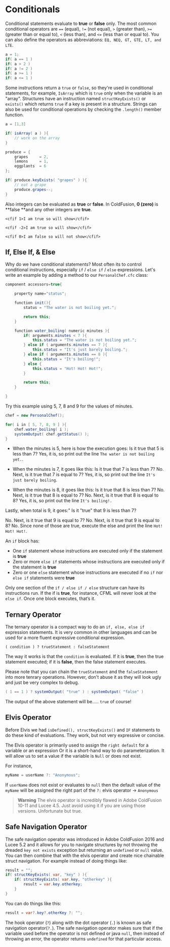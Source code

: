 # Conditionals

Conditional statements evaluate to **true** or **false** only. The most common conditional operators are `==` (equal), `!=` (not equal), `>` (greater than), `>=` (greater than or equal to), `<` (less than), and `<=` (less than or equal to). You can also define the operators as abbreviations: `EQ, NEQ, GT, GTE, LT, and LTE`. 

```java
a = 1;
if( a == 1 )
if( a > 2 )
if( a != 2 )
if( a >= 1 )
if( a <= 1 )
```

Some instructions return a `true` or `false`, so they're used in conditional statements, for example, `IsArray` which is `true` only when the variable is an "array". Structures have an instruction named `structKeyExists()` or `exists()` which returns `true` if a key is present in a structure.  Strings can also be used for conditional operations by checking the `.length()` member function.

```java
a = [1,3]

if( isArray( a ) ){
    // work on the array
}

produce = {
    grapes     = 2,
    lemons     = 1,
    eggplants  = 6
};

if( produce.keyExists( "grapes" ) ){
    // eat a grape
    produce.grapes--;
}
```

Also integers can be evaluated as **true** or **false**. In ColdFusion, **0 (zero)** is **false **and any other integers are **true**.

```
<cfif 1>I am true so will show</cfif>

<cfif -2>I am true so will show</cfif>

<cfif 0>I am false so will not show</cfif>
```

## If, Else If, & Else

Why do we have conditional statements? Most often its to control conditional instructions, especially `if` / `else if` / `else` expressions. Let's write an example by adding a method to our `PersonalChef.cfc` class:


```java
component accessors=true{

	property name="status";

	function init(){
		status = "The water is not boiling yet.";

		return this;
	}

	function water_boiling( numeric minutes ){
		if( arguments.minutes < 7 ){
			this.status = "The water is not boiling yet.";
		} else if ( arguments.minutes == 7 ){
			this.status = "It's just barely boiling.";
		} else if ( arguments.minutes == 8 ){
			this.status = "It's boiling!";
		} else {
			this.status = "Hot! Hot! Hot!";
		}

		return this;
	}

}
```

Try this example using 5, 7, 8 and 9 for the values of minutes.

```java
chef = new PersonalChef();

for( i in [ 5, 7, 8, 9 ] ){
	chef.water_boiling( i );
	systemOutput( chef.getStatus() );
}
```

* When the minutes is 5, here is how the execution goes: Is it true that 5 is less than 7? Yes, it is, so print out the line `The water is not boiling yet.`.

* When the minutes is 7, it goes like this: Is it true that 7 is less than 7? No. Next, is it true that 7 is equal to 7? Yes, it is, so print out the line `It's just barely boiling`.

* When the minutes is 8, it goes like this: Is it true that 8 is less than 7? No. Next, is it true that 8 is equal to 7? No. Next, is it true that 8 is equal to 8? Yes, it is, so print out the line `It's boiling!.`

Lastly, when total is 9, it goes:" Is it "true" that 9 is less than 7?

No. Next, is it true that 9 is equal to 7? No. Next, is it true that 9 is equal to 8? No. Since none of those are true, execute the else and print the line `Hot! Hot! Hot!`.

An `if` block has:

* One `if` statement whose instructions are executed only if the statement is **true**
* Zero or more `else if` statements whose instructions are executed only if the statement is **true**
* Zero or one `else` statement whose instructions are executed if no `if` nor `else if` statements were **true**

Only one section of the `if / else if / else` structure can have its instructions run. If the if is **true**, for instance, CFML will never look at the `else if`. Once one block executes, that’s it.

## Ternary Operator

The ternary operator is a compact way to do an `if, else, else if` expression statements.  It is very common in other languages and can be used for a more fluent expressive conditional expression.

```
( condition ) ? trueStatement : falseStatement
```

The way it works is that the `condition` is evaluated. If it is **true**, then the true statement executed; if it is **false**, then the false statement executes.

Please note that you can chain the `trueStatement` and the `falseStatement` into more tenrary operations.  However, don't abuse it as they will look ugly and just be very complex to debug.

```java
( 1 == 1 ) ? systemOutput( "true" ) : systemOutput( "false" )
```

The output of the above statement will be..... `true` of course!

## Elvis Operator

Before Elvis we had `isDefined(), structKeyExists()` and `IF` statements to do these kind of evaluations. They work, but not very expressive or concise.

The Elvis operator is primarily used to assign the `right default` for a variable or an expression Or it is a short-hand way to do parameterization. It will allow us to set a value if the variable is `Null` or does not exist.

For instance,

```java
myName = userName ?: "Anonymous";
```

If `userName` does not exist or evaluates to `null` then the default value of the `myName` will be assigned the right part of the `?:` elvis operator -> `Anonymous`

> **Warning** The elvis operator is incredibly flawed in Adobe ColdFusion 10-11 and Lucee 4.5.  Just avoid using it if you are using those versions.  Unfortunate but true.

## Safe Navigation Operator

The safe navigation operator was introduced in Adobe ColdFusion 2016 and Lucee 5.2 and it allows for you to navigate structures by not throwing the dreaded `key not exists` exception but returning an `undefined` or `null` value.  You can then combine that with the elvis operator and create nice chainable struct navigation. For example instead of doing things like:

```java
result = "";
if( structKeyExists( var, "key" ) ){
	if( structKeyExists( var.key, "otherkey" ){
		result = var.key.otherkey;
	}
}
```

You can do things like this:

```java
result = var?.key?.otherKey ?: "";
```

The hook operator (`?`) along with the dot operator (`.`) is known as safe navigation operator(`?.`). The safe navigation operator makes sure that if the variable used before the operator is not defined or java `null`, then instead of throwing an error, the operator returns `undefined` for that particular access.

